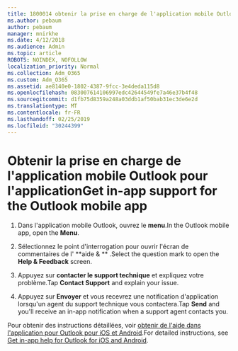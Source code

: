```yaml
---
title: 1800014 obtenir la prise en charge de l'application mobile Outlook pour l'application mobile
ms.author: pebaum
author: pebaum
manager: mnirkhe
ms.date: 4/12/2018
ms.audience: Admin
ms.topic: article
ROBOTS: NOINDEX, NOFOLLOW
localization_priority: Normal
ms.collection: Adm_O365
ms.custom: Adm_O365
ms.assetid: ae8140e0-1802-4387-9fcc-3e4deda115d8
ms.openlocfilehash: 083007614106997edc42644549fe7a46e37b4f48
ms.sourcegitcommit: d1fb75d8359a248a03ddb1af50bab31ec3de6e2d
ms.translationtype: MT
ms.contentlocale: fr-FR
ms.lasthandoff: 02/25/2019
ms.locfileid: "30244399"
---
```

# <a name="get-in-app-support-for-the-outlook-mobile-app"></a><span data-ttu-id="5482e-102">Obtenir la prise en charge de l'application mobile Outlook pour l'application</span><span class="sxs-lookup"><span data-stu-id="5482e-102">Get in-app support for the Outlook mobile app</span></span>

1. <span data-ttu-id="5482e-103">Dans l'application mobile Outlook, ouvrez le **menu**.</span><span class="sxs-lookup"><span data-stu-id="5482e-103">In the Outlook mobile app, open the **Menu**.</span></span>
    
2. <span data-ttu-id="5482e-104">Sélectionnez le point d'interrogation pour ouvrir l'écran de commentaires de l' \*\*aide &amp; \*\* .</span><span class="sxs-lookup"><span data-stu-id="5482e-104">Select the question mark to open the **Help &amp; Feedback** screen.</span></span> 
    
3. <span data-ttu-id="5482e-105">Appuyez sur **contacter le support technique** et expliquez votre problème.</span><span class="sxs-lookup"><span data-stu-id="5482e-105">Tap **Contact Support** and explain your issue.</span></span> 
    
4. <span data-ttu-id="5482e-106">Appuyez sur **Envoyer** et vous recevrez une notification d'application lorsqu'un agent du support technique vous contactera.</span><span class="sxs-lookup"><span data-stu-id="5482e-106">Tap **Send** and you'll receive an in-app notification when a support agent contacts you.</span></span> 
    
<span data-ttu-id="5482e-107">Pour obtenir des instructions détaillées, voir [obtenir de l'aide dans l'application pour Outlook pour iOS et Android](https://support.office.com/article/218a22d1-9fa5-4889-b689-de1c63493243.aspx#ID0EAABAAA=Contact_Support).</span><span class="sxs-lookup"><span data-stu-id="5482e-107">For detailed instructions, see [Get in-app help for Outlook for iOS and Android](https://support.office.com/article/218a22d1-9fa5-4889-b689-de1c63493243.aspx#ID0EAABAAA=Contact_Support).</span></span>
